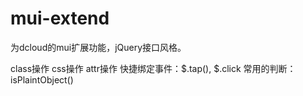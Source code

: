 # mui-extend
为dcloud的mui扩展功能，jQuery接口风格。

class操作
css操作
attr操作
快捷绑定事件：$.tap(), $.click
常用的判断：isPlaintObject()
